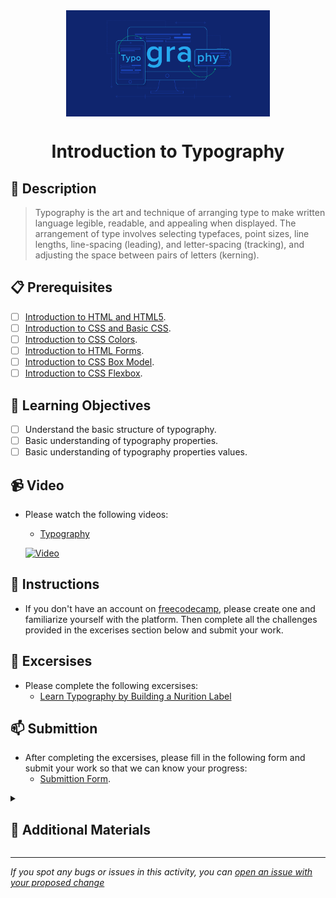 <div align="center">
    <img src="../images/typography.png" alt="Logo" height="170" align="center">
    <h1 align="center">Introduction to Typography</h1>
</div>

## 📝 Description
> Typography is the art and technique of arranging type to make written language legible, readable, and appealing when displayed. The arrangement of type involves selecting typefaces, point sizes, line lengths, line-spacing (leading), and letter-spacing (tracking), and adjusting the space between pairs of letters (kerning).

## 📋 Prerequisites
- [ ] [Introduction to HTML and HTML5](https://github.com/Kick-StartDev/web-development-basic-curriculum/blob/responsive-web-design/responsive-web-design/introduction-to-html-and-html5.md).
- [ ] [Introduction to CSS and Basic CSS](https://github.com/Kick-StartDev/web-development-basic-curriculum/blob/responsive-web-design/responsive-web-design/introduction-to-css-and-basic-css.md).
- [ ] [Introduction to CSS Colors](https://github.com/Kick-StartDev/web-development-basic-curriculum/blob/responsive-web-design/responsive-web-design/introduction-to-css-colors.md).
- [ ] [Introduction to HTML Forms](https://github.com/Kick-StartDev/web-development-basic-curriculum/blob/responsive-web-design/responsive-web-design/introduction-to-html-forms.md).
- [ ] [Introduction to CSS Box Model](https://github.com/Kick-StartDev/web-development-basic-curriculum/blob/responsive-web-design/responsive-web-design/introduction-to-css-box-model.md).
- [ ] [Introduction to CSS Flexbox](https://github.com/Kick-StartDev/web-development-basic-curriculum/blob/responsive-web-design/responsive-web-design/introduction-to-css-flexbox.md).

## 🎯 Learning Objectives
- [ ] Understand the basic structure of typography.
- [ ] Basic understanding of typography properties.
- [ ] Basic understanding of typography properties values.

## 📹 Video

- Please watch the following videos:
    - [Typography](https://www.youtube.com/watch?v=jggV5PucL1A)

    [![Video](https://img.youtube.com/vi/jggV5PucL1A/0.jpg)](https://www.youtube.com/watch?v=jggV5PucL1A)

## 🔧 Instructions
- If you don't have an account on [freecodecamp](https://www.freecodecamp.org), please create one and familiarize yourself with the platform.
Then complete all the challenges provided in the excerises section below and submit your work.
## 🚀 Excersises
- Please complete the following excersises:
    - [Learn Typography by Building a Nurition Label](https://www.freecodecamp.org/learn/2022/responsive-web-design/learn-typography-by-building-a-nutrition-label/step-1)

## 📫 Submittion
- After completing the excersises, please fill in the following form and submit your work so that we can know your progress:
    - [Submittion Form](https://airtable.com/shrTKszJIyALWIPnb).

<details>
    <summary>
        <h2>📌 Additional Materials</h2>
    </summary>
    <hr style="height:1px;border-width:0;color:gray;background-color:dark">
    <i>
        These are all optional, but if you're interested in exploring this topic further, here are some resources to help you.
    </i>

<br>
    <ul>
        <li><a href="https://www.educba.com/css-typography/" target="_blank">CSS Typography</a></li>
        <li><a href="https://www.youtube.com/watch?v=klXyJWlIzuY" target="_blank">CSS Typography</a></li>
        <li><a href="https://www.youtube.com/watch?v=9DCpQG1KVGk" target="_blank">How to use freecodecamp</a></li>
    </ul>
</details>

------

_If you spot any bugs or issues in this activity, you can [open an issue with your proposed change](https://github.com/Kick-StartDev/web-development-basic-curriculum/issues/new)_